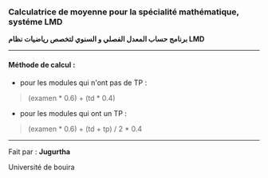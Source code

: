 ### Calculatrice de moyenne pour la spécialité mathématique, systéme LMD

**برنامج حساب المعدل الفصلي و السنوي لتخصص رياضيات نظام LMD**

---
#### Méthode de calcul :
- pour les modules qui n'ont pas de TP :
> (examen * 0.6) + (td * 0.4)

- pour les modules qui ont un TP :
> (examen * 0.6) + (td + tp) / 2  * 0.4

---

Fait par : **Jugurtha**

Université de bouira

